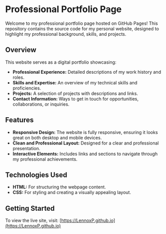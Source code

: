 # Professional Portfolio Page

Welcome to my professional portfolio page hosted on GitHub Pages! This repository contains the source code for my personal website, designed to highlight my professional background, skills, and projects.

## Overview

This website serves as a digital portfolio showcasing:

- **Professional Experience:** Detailed descriptions of my work history and roles.
- **Skills and Expertise:** An overview of my technical skills and proficiencies.
- **Projects:** A selection of projects with descriptions and links.
- **Contact Information:** Ways to get in touch for opportunities, collaborations, or inquiries.

## Features

- **Responsive Design:** The website is fully responsive, ensuring it looks great on both desktop and mobile devices.
- **Clean and Professional Layout:** Designed for a clear and professional presentation.
- **Interactive Elements:** Includes links and sections to navigate through my professional achievements.

## Technologies Used

- **HTML:** For structuring the webpage content.
- **CSS:** For styling and creating a visually appealing layout.

## Getting Started

To view the live site, visit: [https://LennoxP.github.io](https://LennoxP.github.io)
